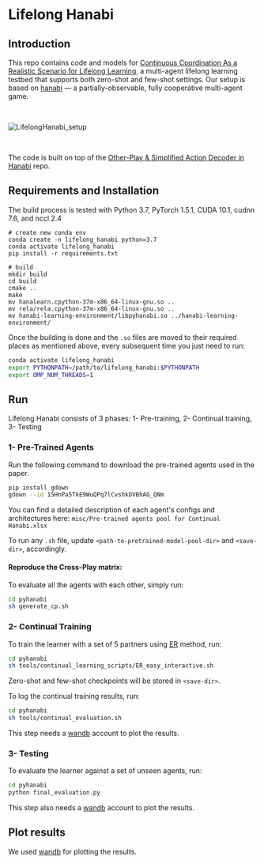 # Lifelong Hanabi

## Introduction

This repo contains code and models for [Continuous Coordination As a Realistic Scenario for Lifelong Learning](), a multi-agent lifelong learning testbed that supports both zero-shot and few-shot settings. Our setup is based on [hanabi](https://github.com/deepmind/hanabi-learning-environment) — a partially-observable, fully cooperative multi-agent game. 


<br/>

![LifelongHanabi_setup](https://user-images.githubusercontent.com/43013139/107289273-c4f17680-6a32-11eb-93c2-0a70a9e342f3.png)

<br/>



The code is built on top of the [Other-Play & Simplified Action Decoder in Hanabi](https://github.com/facebookresearch/hanabi_SAD) repo.



## Requirements and Installation
The build process is tested with Python 3.7,  PyTorch 1.5.1, CUDA 10.1, cudnn 7.6, and nccl 2.4

```
# create new conda env
conda create -n lifelong_hanabi python=3.7
conda activate lifelong_hanabi
pip install -r requirements.txt

# build 
mkdir build
cd build
cmake ..
make
mv hanalearn.cpython-37m-x86_64-linux-gnu.so ..
mv rela/rela.cpython-37m-x86_64-linux-gnu.so ..
mv hanabi-learning-environment/libpyhanabi.so ../hanabi-learning-environment/

```
Once the building is done and the `.so` files are moved to their required places as mentioned above, every subsequent time you just need to run:
```bash
conda activate lifelong_hanabi
export PYTHONPATH=/path/to/lifelong_hanabi:$PYTHONPATH
export OMP_NUM_THREADS=1
```
## Run


Lifelong Hanabi consists of 3 phases: 1- Pre-training, 2- Continual training, 3- Testing 

### 1- Pre-Trained Agents

Run the following command to download the pre-trained agents used in the paper.
```bash
pip install gdown
gdown --id 1SHnPa5TkE9WuQPq7lCvshkDVBhAG_QNm
```
You can find a detailed description of each agent's configs and architectures here:
`misc/Pre-trained agents pool for Continual Hanabi.xlsx`

To run any `.sh` file, update `<path-to-pretrained-model-pool-dir>` and `<save-dir>`, accordingly.

#### Reproduce the Cross-Play matrix:
To evaluate all the agents with each other, simply run:
```bash
cd pyhanabi
sh generate_cp.sh
```

### 2- Continual Training
To train the learner with a set of 5 partners using [ER](https://arxiv.org/abs/1902.10486) method, run:
```bash
cd pyhanabi
sh tools/continual_learning_scripts/ER_easy_interactive.sh
```
Zero-shot and few-shot checkpoints will be stored in `<save-dir>`. 

To log the continual training results, run:

```bash
cd pyhanabi
sh tools/continual_evaluation.sh
```
This step needs a [wandb](https://wandb.ai/home) account to plot the results. 

### 3- Testing
To evaluate the learner against a set of unseen agents, run:
```bash
cd pyhanabi
python final_evaluation.py
```
This step also needs a [wandb](https://wandb.ai/home) account to plot the results. 
## Plot results
We used [wandb](https://docs.wandb.ai/quickstart#1-install-library) for plotting the results.


